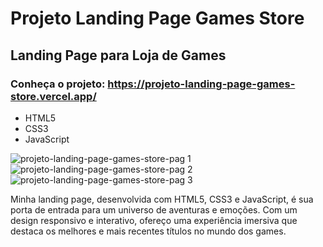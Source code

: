 # Projeto Landing Page Games Store
## Landing Page para Loja de Games
### Conheça o projeto: https://projeto-landing-page-games-store.vercel.app/
- HTML5
- CSS3
- JavaScript

![projeto-landing-page-games-store-pag 1](https://github.com/keferson-github/projeto-landing-page-games-store/assets/123316365/ed08425f-f490-4b1c-b79b-263da7440631)
![projeto-landing-page-games-store-pag 2](https://github.com/keferson-github/projeto-landing-page-games-store/assets/123316365/c555b258-e309-4014-85e5-92f98e095765)
![projeto-landing-page-games-store-pag 3](https://github.com/keferson-github/projeto-landing-page-games-store/assets/123316365/0368ade7-6aa2-4cc9-be1e-b1dbe38a4061)

Minha landing page, desenvolvida com HTML5, CSS3 e JavaScript, é sua porta de entrada para um universo de aventuras e emoções. Com um design responsivo e interativo, ofereço uma experiência imersiva que destaca os melhores e mais recentes títulos no mundo dos games.

